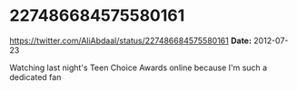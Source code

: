 # 227486684575580161
https://twitter.com/AliAbdaal/status/227486684575580161
**Date:** 2012-07-23

Watching last night's Teen Choice Awards online because I'm such a dedicated fan
